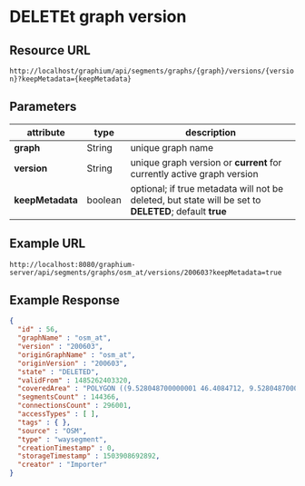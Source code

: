 # DELETEt graph version

## Resource URL

`http://localhost/graphium/api/segments/graphs/{graph}/versions/{version}?keepMetadata={keepMetadata}`

## Parameters

| attribute        | type    | description                                                  |
| ---------------- | ------- | ------------------------------------------------------------ |
| **graph**        | String  | unique graph name                                            |
| **version**      | String  | unique graph version or **current** for currently active graph version |
| **keepMetadata** | boolean | optional; if true metadata will not be deleted, but state will be set to **DELETED**; default **true** |

## Example URL

`http://localhost:8080/graphium-server/api/segments/graphs/osm_at/versions/200603?keepMetadata=true`

## Example Response

```json
{
  "id" : 56,
  "graphName" : "osm_at",
  "version" : "200603",
  "originGraphName" : "osm_at",
  "originVersion" : "200603",
  "state" : "DELETED",
  "validFrom" : 1485262403320,
  "coveredArea" : "POLYGON ((9.528048700000001 46.4084712, 9.528048700000001 49.0140693, 17.156510700000002 49.0140693, 17.156510700000002 46.4084712, 9.528048700000001 46.4084712))",
  "segmentsCount" : 144366,
  "connectionsCount" : 296001,
  "accessTypes" : [ ],
  "tags" : { },
  "source" : "OSM",
  "type" : "waysegment",
  "creationTimestamp" : 0,
  "storageTimestamp" : 1503908692892,
  "creator" : "Importer"
}
```